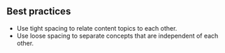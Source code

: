 ## Best practices

- Use tight spacing to relate content topics to each other.
- Use loose spacing to separate concepts that are independent of each other.
